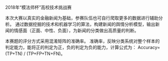2018年“模法师杯”高校技术挑战赛

本次大赛以真实的金融新闻为基础，参赛队伍也可自行爬取更多的数据进行辅助分析。
通过数据挖掘的技术和机器学习的算法，构建新闻的舆情分析模型，输出新闻的情感面（正面、中性、负面），为新闻的分类做出高质量的判断。

本赛题的评分方式采用混淆矩阵的准确率。
准确率，反映分类系统对整个样本的判定能力，能将正的判定为正，负的判定为负的能力，计算公式为：
Accuracy=(TP+TN) / (TP+FP+TN+FN)。
